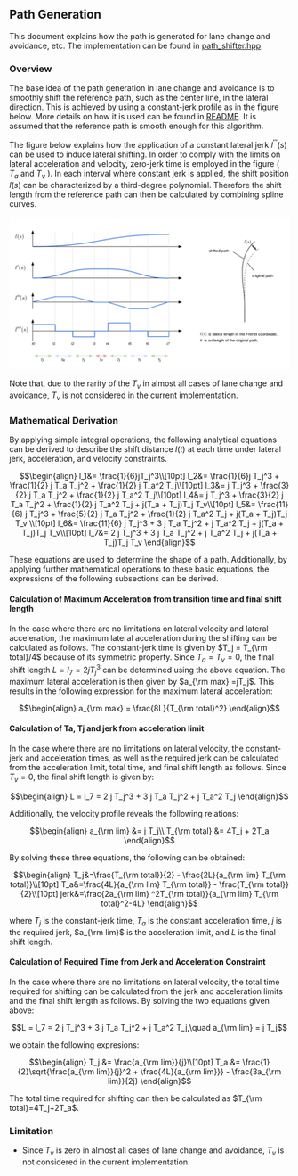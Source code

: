 ## Path Generation

This document explains how the path is generated for lane change and avoidance, etc. The implementation can be found in [path_shifter.hpp](https://github.com/autowarefoundation/autoware.universe/blob/main/planning/behavior_path_planner/include/behavior_path_planner/scene_module/utils/path_shifter.hpp).

### Overview

The base idea of the path generation in lane change and avoidance is to smoothly shift the reference path, such as the center line, in the lateral direction. This is achieved by using a constant-jerk profile as in the figure below. More details on how it is used can be found in [README](https://github.com/autowarefoundation/autoware.universe/blob/main/planning/behavior_path_planner/README.md). It is assumed that the reference path is smooth enough for this algorithm.

The figure below explains how the application of a constant lateral jerk $l^{'''}(s)$ can be used to induce lateral shifting. In order to comply with the limits on lateral acceleration and velocity, zero-jerk time is employed in the figure ( $T_a$ and $T_v$ ). In each interval where constant jerk is applied, the shift position $l(s)$ can be characterized by a third-degree polynomial. Therefore the shift length from the reference path can then be calculated by combining spline curves.

<p align="center">
  <img src="./image/path_shifter.png" width="800">
</p>

Note that, due to the rarity of the $T_v$ in almost all cases of lane change and avoidance, $T_v$ is not considered in the current implementation.

### Mathematical Derivation

By applying simple integral operations, the following analytical equations can be derived to describe the shift distance $l(t)$ at each time under lateral jerk, acceleration, and velocity constraints.

```math
\begin{align}
l_1&= \frac{1}{6}jT_j^3\\[10pt]
l_2&= \frac{1}{6}j T_j^3 + \frac{1}{2} j T_a T_j^2 + \frac{1}{2} j T_a^2 T_j\\[10pt]
l_3&= j  T_j^3 + \frac{3}{2} j T_a T_j^2 + \frac{1}{2} j T_a^2 T_j\\[10pt]
l_4&= j T_j^3 + \frac{3}{2} j T_a T_j^2 + \frac{1}{2} j T_a^2 T_j + j(T_a + T_j)T_j T_v\\[10pt]
l_5&= \frac{11}{6} j T_j^3 + \frac{5}{2} j T_a T_j^2 + \frac{1}{2} j T_a^2 T_j + j(T_a + T_j)T_j T_v \\[10pt]
l_6&= \frac{11}{6} j T_j^3 + 3 j T_a T_j^2 + j T_a^2 T_j + j(T_a + T_j)T_j T_v\\[10pt]
l_7&= 2 j T_j^3 + 3 j T_a T_j^2 + j T_a^2 T_j + j(T_a + T_j)T_j T_v
\end{align}
```

These equations are used to determine the shape of a path. Additionally, by applying further mathematical operations to these basic equations, the expressions of the following subsections can be derived.

#### Calculation of Maximum Acceleration from transition time and final shift length

In the case where there are no limitations on lateral velocity and lateral acceleration, the maximum lateral acceleration during the shifting can be calculated as follows. The constant-jerk time is given by $T_j = T_{\rm total}/4$ because of its symmetric property. Since $T_a=T_v=0$, the final shift length $L=l_7=2jT_j^3$ can be determined using the above equation. The maximum lateral acceleration is then given by $a_{\rm max} =jT_j$. This results in the following expression for the maximum lateral acceleration:

```math
\begin{align}
a_{\rm max}  = \frac{8L}{T_{\rm total}^2}
\end{align}
```

#### Calculation of Ta, Tj and jerk from acceleration limit

In the case where there are no limitations on lateral velocity, the constant-jerk and acceleration times, as well as the required jerk can be calculated from the acceleration limit, total time, and final shift length as follows. Since $T_v=0$, the final shift length is given by:

```math
\begin{align}
L = l_7 = 2 j T_j^3 + 3 j T_a T_j^2 + j T_a^2 T_j
\end{align}
```

Additionally, the velocity profile reveals the following relations:

```math
\begin{align}
a_{\rm lim} &= j T_j\\
T_{\rm total} &= 4T_j + 2T_a
\end{align}
```

By solving these three equations, the following can be obtained:

```math
\begin{align}
T_j&=\frac{T_{\rm total}}{2} - \frac{2L}{a_{\rm lim} T_{\rm total}}\\[10pt]
T_a&=\frac{4L}{a_{\rm lim} T_{\rm total}} - \frac{T_{\rm total}}{2}\\[10pt]
jerk&=\frac{2a_{\rm lim} ^2T_{\rm total}}{a_{\rm lim} T_{\rm total}^2-4L}
\end{align}
```

where $T_j$ is the constant-jerk time, $T_a$ is the constant acceleration time, $j$ is the required jerk, $a_{\rm lim}$ is the acceleration limit, and $L$ is the final shift length.

#### Calculation of Required Time from Jerk and Acceleration Constraint

In the case where there are no limitations on lateral velocity, the total time required for shifting can be calculated from the jerk and acceleration limits and the final shift length as follows. By solving the two equations given above:

```math
L = l_7 = 2 j T_j^3 + 3 j T_a T_j^2 + j T_a^2 T_j,\quad a_{\rm lim} = j T_j
```

we obtain the following expresions:

```math
\begin{align}
T_j &= \frac{a_{\rm lim}}{j}\\[10pt]
T_a &= \frac{1}{2}\sqrt{\frac{a_{\rm lim}}{j}^2 + \frac{4L}{a_{\rm lim}}} - \frac{3a_{\rm lim}}{2j}
\end{align}
```

The total time required for shifting can then be calculated as $T_{\rm total}=4T_j+2T_a$.

### Limitation

- Since $T_v$ is zero in almost all cases of lane change and avoidance, $T_v$ is not considered in the current implementation.
